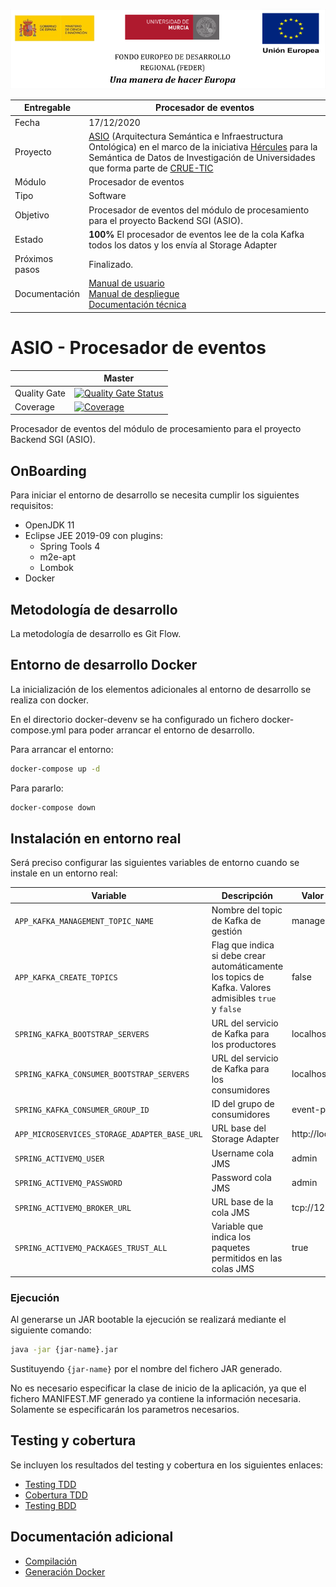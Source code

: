 ![](./images/logos_feder.png)

| Entregable     | Procesador de eventos                                        |
| -------------- | ------------------------------------------------------------ |
| Fecha          | 17/12/2020                                                   |
| Proyecto       | [ASIO](https://www.um.es/web/hercules/proyectos/asio) (Arquitectura Semántica e Infraestructura Ontológica) en el marco de la iniciativa [Hércules](https://www.um.es/web/hercules/) para la Semántica de Datos de Investigación de Universidades que forma parte de [CRUE-TIC](https://www.crue.org/proyecto/hercules/) |
| Módulo         | Procesador de eventos                                        |
| Tipo           | Software                                                     |
| Objetivo       | Procesador de eventos del módulo de procesamiento para el proyecto Backend SGI (ASIO). |
| Estado         | **100%** El procesador de eventos lee de la cola Kafka todos los datos y los envía al Storage Adapter |
| Próximos pasos | Finalizado.                                                  |
| Documentación  | [Manual de usuario](https://github.com/HerculesCRUE/ib-asio-docs-/blob/master/00-An%C3%A1lisis/Manual%20de%20usuario/Manual%20de%20usuario.md)<br />[Manual de despliegue](https://github.com/HerculesCRUE/ib-asio-composeset/blob/master/README.md)<br />[Documentación técnica](https://github.com/HerculesCRUE/ib-asio-docs-/blob/master/00-Arquitectura/arquitectura_semantica/documento_arquitectura/ASIO_Izertis_Arquitectura.md) |

# ASIO - Procesador de eventos

|     | Master |
| --- | ------ |
| Quality Gate | [![Quality Gate Status](https://sonarcloud.io/api/project_badges/measure?project=HerculesCRUE_ib-event-processor&metric=alert_status)](https://sonarcloud.io/dashboard?id=HerculesCRUE_ib-event-processor) |
| Coverage | [![Coverage](https://sonarcloud.io/api/project_badges/measure?project=HerculesCRUE_ib-event-processor&metric=coverage)](https://sonarcloud.io/dashboard?id=HerculesCRUE_ib-event-processor) |

Procesador de eventos del módulo de procesamiento para el proyecto Backend SGI (ASIO).

## OnBoarding

Para iniciar el entorno de desarrollo se necesita cumplir los siguientes requisitos:

- OpenJDK 11
- Eclipse JEE 2019-09 con plugins:
  - Spring Tools 4
  - m2e-apt
  - Lombok
- Docker

## Metodología de desarrollo

La metodología de desarrollo es Git Flow.

## Entorno de desarrollo Docker

La inicialización de los elementos adicionales al entorno de desarrollo se realiza con docker.

En el directorio docker-devenv se ha configurado un fichero docker-compose.yml para poder arrancar el entorno de desarrollo.

Para arrancar el entorno:

```bash
docker-compose up -d
```

Para pararlo:

```bash
docker-compose down
```

## Instalación en entorno real

Será preciso configurar las siguientes variables de entorno cuando se instale en un entorno real:

| Variable                                     | Descripción                                                                                            | Valor por defecto     |
| -------------------------------------------- | ------------------------------------------------------------------------------------------------------ | --------------------- |
| `APP_KAFKA_MANAGEMENT_TOPIC_NAME`            | Nombre del topic de Kafka de gestión                                                                   | management-data       |
| `APP_KAFKA_CREATE_TOPICS`                    | Flag que indica si debe crear automáticamente los topics de Kafka. Valores admisibles `true` y `false` | false                 |
| `SPRING_KAFKA_BOOTSTRAP_SERVERS`             | URL del servicio de Kafka para los productores                                                         | localhost:29092       |
| `SPRING_KAFKA_CONSUMER_BOOTSTRAP_SERVERS`    | URL del servicio de Kafka para los consumidores                                                        | localhost:29092       |
| `SPRING_KAFKA_CONSUMER_GROUP_ID`             | ID del grupo de consumidores                                                                           | event-processor       |
| `APP_MICROSERVICES_STORAGE_ADAPTER_BASE_URL` | URL base del Storage Adapter                                                                           | http://localhost:9324 |
| `SPRING_ACTIVEMQ_USER`                       | Username cola JMS                                                                                      | admin                 |
| `SPRING_ACTIVEMQ_PASSWORD`                   | Password cola JMS                                                                                      | admin                 |
| `SPRING_ACTIVEMQ_BROKER_URL`                 | URL base de la cola JMS                                                                                | tcp://127.0.0.1:61616 |
| `SPRING_ACTIVEMQ_PACKAGES_TRUST_ALL`         | Variable que indica los paquetes permitidos en las colas JMS                                           | true                  |

### Ejecución

Al generarse un JAR bootable la ejecución se realizará mediante el siguiente comando:

```bash
java -jar {jar-name}.jar
```

Sustituyendo `{jar-name}` por el nombre del fichero JAR generado.

No es necesario especificar la clase de inicio de la aplicación, ya que el fichero MANIFEST.MF generado ya contiene la información necesaria. Solamente se especificarán los parametros necesarios.

## Testing y cobertura

Se incluyen los resultados del testing y cobertura en los siguientes enlaces:

- [Testing TDD](http://herc-iz-front-desa.atica.um.es:8070/event-processor/surefire/surefire-report.html)
- [Cobertura TDD](https://sonarcloud.io/component_measures?id=HerculesCRUE_ib-event-processor&metric=coverage&view=list)
- [Testing BDD](docs/testing.md)

## Documentación adicional

- [Compilación](docs/build.md)
- [Generación Docker](docs/docker.md)
